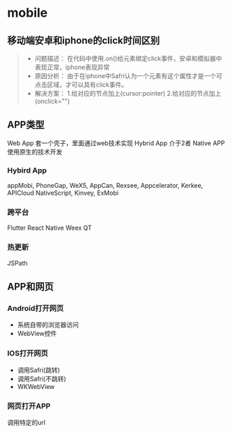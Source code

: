 # mobile

## 移动端安卓和iphone的click时间区别

>- 问题描述：
  在代码中使用.on()给元素绑定click事件，安卓和模拟器中表现正常，iphone表现异常
>- 原因分析：
  由于在iphone中Safri认为一个元素有这个属性才是一个可点击区域，才可以具有click事件。
>- 解决方案：
  1.给对应的节点加上(cursor:pointer)
  2.给对应的节点加上(onclick="")

## APP类型

  Web App             套一个壳子，里面通过web技术实现
  Hybrid App          介于2者
  Native APP          使用原生的技术开发
  
### Hybird App

  appMobi, PhoneGap, WeX5, AppCan, Rexsee, Appcelerator, Kerkee, APICloud
       NativeScript, Kinvey, ExMobi

### 跨平台

  Flutter
  React Native
  Weex
  QT

### 热更新

  JSPath

## APP和网页

### Android打开网页

- 系统自带的浏览器访问
- WebView控件

### IOS打开网页

- 调用Safri(跳转)
- 调用Safri(不跳转)
- WKWebView

### 网页打开APP

调用特定的url
